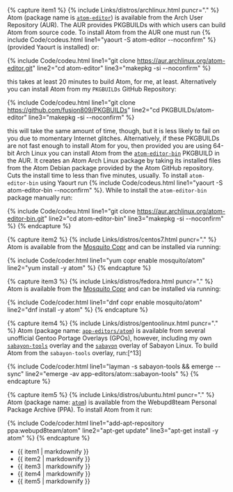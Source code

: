 <!-- item1 -->
{% capture item1 %}
{% include Links/distros/archlinux.html puncr="." %} Atom (package name is [`atom-editor`](https://aur.archlinux.org/packages/atom-editor)) is available from the Arch User Repository (AUR). The AUR provides PKGBUILDs with which users can build Atom from source code. To install Atom from the AUR one must run {% include Code/codeus.html line1="yaourt -S atom-editor --noconfirm" %} (provided Yaourt is installed) or:

{% include Code/codeu.html line1="git clone https://aur.archlinux.org/atom-editor.git" line2="cd atom-editor" line3="makepkg -si --noconfirm" %}

this takes at least 20 minutes to build Atom, for me, at least. Alternatively you can install Atom from my `PKGBUILDs` GitHub Repository:

{% include Code/codeu.html line1="git clone https://github.com/fusion809/PKGBUILDs" line2="cd PKGBUILDs/atom-editor" line3="makepkg -si --noconfirm" %}

this will take the same amount of time, though, but it is less likely to fail on you due to momentary Internet glitches. Alternatively, if these PKGBUILDs are not fast enough to install Atom for you, then provided you are using 64-bit Arch Linux you can install Atom from the [`atom-editor-bin`](https://aur.archlinux.org/packages/atom-editor-bin) PKGBUILD in the AUR. It creates an Atom Arch Linux package by taking its installed files from the Atom Debian package provided by the Atom GitHub repository. Cuts the install time to less than five minutes, usually. To install `atom-editor-bin` using Yaourt run {% include Code/codeus.html line1="yaourt -S atom-editor-bin --noconfirm" %}. While to install the `atom-editor-bin` package manually run:

{% include Code/codeu.html line1="git clone https://aur.archlinux.org/atom-editor-bin.git" line2="cd atom-editor-bin" line3="makepkg -si --noconfirm" %}
{% endcapture %}

<!-- item2 -->
{% capture item2 %}
{% include Links/distros/centos7.html puncr="." %} Atom is available from the [Mosquito Copr](https://copr.fedorainfracloud.org/coprs/mosquito/atom/) and can be installed via running:

{% include Code/coder.html line1="yum copr enable mosquito/atom" line2="yum install -y atom" %}
{% endcapture %}

<!-- item3 -->
{% capture item3 %}
{% include Links/distros/fedora.html puncr="." %} Atom is available from the [Mosquito Copr](https://copr.fedorainfracloud.org/coprs/mosquito/atom/) and can be installed via running:

{% include Code/coder.html line1="dnf copr enable mosquito/atom" line2="dnf install -y atom" %}
{% endcapture %}

<!-- item4 -->
{% capture item4 %}
{% include Links/distros/gentoolinux.html puncr="." %} Atom (package name: [`app-editors/atom`](http://gpo.zugaina.org/app-editors/atom)) is available from several unofficial Gentoo Portage Overlays (GPOs), however, including my own [`sabayon-tools`](https://github.com/fusion809/sabayon-tools) overlay and the [`sabayon`](https://github.com/Sabayon/for-gentoo) overlay of Sabayon Linux. To build Atom from the `sabayon-tools` overlay, run:[^13]

{% include Code/coder.html line1="layman -s sabayon-tools && emerge --sync" line2="emerge -av app-editors/atom::sabayon-tools" %}
{% endcapture %}

<!-- item4 -->
{% capture item5 %}
{% include Links/distros/ubuntu.html puncr="." %} Atom (package name: [`atom`](https://launchpad.net/~webupd8team/+archive/ubuntu/atom)) is available from the Webupd8team Personal Package Archive (PPA). To install Atom from it run:

{% include Code/coder.html line1="add-apt-repository ppa:webupd8team/atom" line2="apt-get update" line3="apt-get install -y atom" %}
{% endcapture %}
<ul>
  <li>{{ item1 | markdownify }}</li>
  <li>{{ item2 | markdownify }}</li>
  <li>{{ item3 | markdownify }}</li>
  <li>{{ item4 | markdownify }}</li>
  <li>{{ item5 | markdownify }}</li>
</ul>
